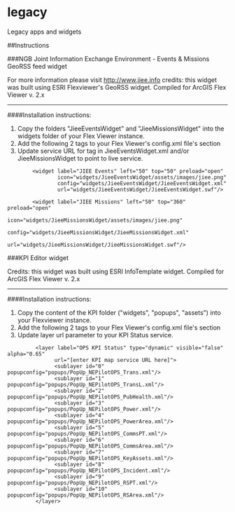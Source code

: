 # legacy
Legacy apps and widgets


##Instructions

###NGB Joint Information Exchange Environment - Events & Missions GeoRSS feed widget

For more information please visit http://www.jiee.info
credits: this widget was built using ESRI Flexviewer's GeoRSS widget.
Compiled for ArcGIS Flex Viewer v. 2.x

---------------------------------------------------------------------------------

####Installation instructions:

1. Copy the folders "JieeEventsWidget" and "JieeMissionsWidget" into the widgets folder of your Flex Viewer instance.
2. Add the following 2 tags to your Flex Viewer's config.xml file's <widgetcontainer> section
3. Update service URL for <SourceURL> tag in JieeEventsWidget.xml and/or JieeMissionsWidget to point to live service.

```
		<widget label="JIEE Events" left="50" top="50" preload="open"
		        icon="widgets/JieeEventsWidget/assets/images/jiee.png"
		        config="widgets/JieeEventsWidget/JieeEventsWidget.xml"
		        url="widgets/JieeEventsWidget/JieeEventsWidget.swf"/>
```
```
		<widget label="JIEE Missions" left="50" top="360" preload="open"
		        icon="widgets/JieeMissionsWidget/assets/images/jiee.png"
		        config="widgets/JieeMissionsWidget/JieeMissionsWidget.xml"
		        url="widgets/JieeMissionsWidget/JieeMissionsWidget.swf"/>
```


###KPI Editor widget

Credits: this widget was built using ESRI InfoTemplate widget.
Compiled for ArcGIS Flex Viewer v. 2.x

---------------------------------------------------------------------------------

####Installation instructions:

1. Copy the content of the KPI folder ("widgets", "popups", "assets") into your Flexviewer instance.
2. Add the following 2 tags to your Flex Viewer's config.xml file's <widgetcontainer> section
3. Update layer url parameter to your KPI Status service.
```
		 <layer label="OPS KPI Status" type="dynamic" visible="false" alpha="0.65"
               url="[enter KPI map service URL here]">
               <sublayer id="0" popupconfig="popups/PopUp_NEPilotOPS_Trans.xml"/>
               <sublayer id="1" popupconfig="popups/PopUp_NEPilotOPS_TransL.xml"/>
               <sublayer id="2" popupconfig="popups/PopUp_NEPilotOPS_PubHealth.xml"/>
               <sublayer id="3" popupconfig="popups/PopUp_NEPilotOPS_Power.xml"/>
               <sublayer id="4" popupconfig="popups/PopUp_NEPilotOPS_PowerArea.xml"/>
               <sublayer id="5" popupconfig="popups/PopUp_NEPilotOPS_CommsPT.xml"/>
               <sublayer id="6" popupconfig="popups/PopUp_NEPilotOPS_CommsArea.xml"/>
               <sublayer id="7" popupconfig="popups/PopUp_NEPilotOPS_KeyAssets.xml"/>
               <sublayer id="8" popupconfig="popups/PopUp_NEPilotOPS_Incident.xml"/>
               <sublayer id="9" popupconfig="popups/PopUp_NEPilotOPS_RSPT.xml"/>
               <sublayer id="10" popupconfig="popups/PopUp_NEPilotOPS_RSArea.xml"/>
         </layer> 
```
